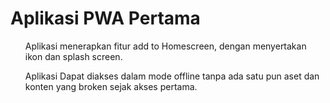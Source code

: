 <h1>Aplikasi PWA Pertama</h1>
<ul>
<p>Aplikasi menerapkan fitur add to Homescreen, dengan menyertakan ikon dan splash screen.</p>
<p>Aplikasi Dapat diakses dalam mode offline tanpa ada satu pun aset dan konten yang broken sejak akses pertama.</p>
</ul>
